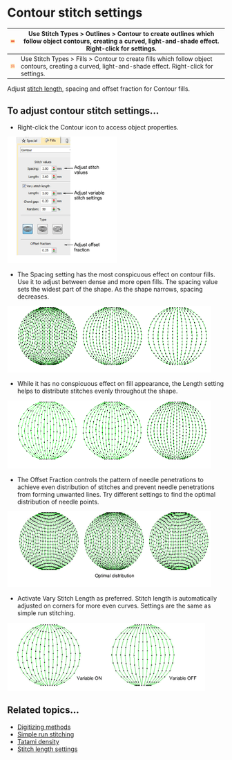 # Contour stitch settings

| ![ContourOutline00013.png](assets/ContourOutline00013.png) | Use Stitch Types > Outlines > Contour to create outlines which follow object contours, creating a curved, light-and-shade effect. Right-click for settings. |
| ---------------------------------------------------------- | ----------------------------------------------------------------------------------------------------------------------------------------------------------- |
| ![ContourFill00014.png](assets/ContourFill00014.png)       | Use Stitch Types > Fills > Contour to create fills which follow object contours, creating a curved, light-and-shade effect. Right-click for settings.       |

Adjust [stitch length](../../glossary/glossary#stitch-length), spacing and offset fraction for Contour fills.

## To adjust contour stitch settings...

- Right-click the Contour icon to access object properties.

![curves00015.png](assets/curves00015.png)

- The Spacing setting has the most conspicuous effect on contour fills. Use it to adjust between dense and more open fills. The spacing value sets the widest part of the shape. As the shape narrows, spacing decreases.

![ContourStitchSpacing.png](assets/ContourStitchSpacing.png)

- While it has no conspicuous effect on fill appearance, the Length setting helps to distribute stitches evenly throughout the shape.

![ContourStitchLength.png](assets/ContourStitchLength.png)

- The Offset Fraction controls the pattern of needle penetrations to achieve even distribution of stitches and prevent needle penetrations from forming unwanted lines. Try different settings to find the optimal distribution of needle points.

![curves00018.png](assets/curves00018.png)

- Activate Vary Stitch Length as preferred. Stitch length is automatically adjusted on corners for more even curves. Settings are the same as simple run stitching.

![ContourVariableLength.png](assets/ContourVariableLength.png)

## Related topics...

- [Digitizing methods](../../Digitizing/input/Digitizing_methods)
- [Simple run stitching](../../Digitizing/stitches/Simple_run_stitching)
- [Tatami density](../../Digitizing/stitches/Tatami_density)
- [Stitch length settings](../../Digitizing/stitches/Stitch_length_settings)
